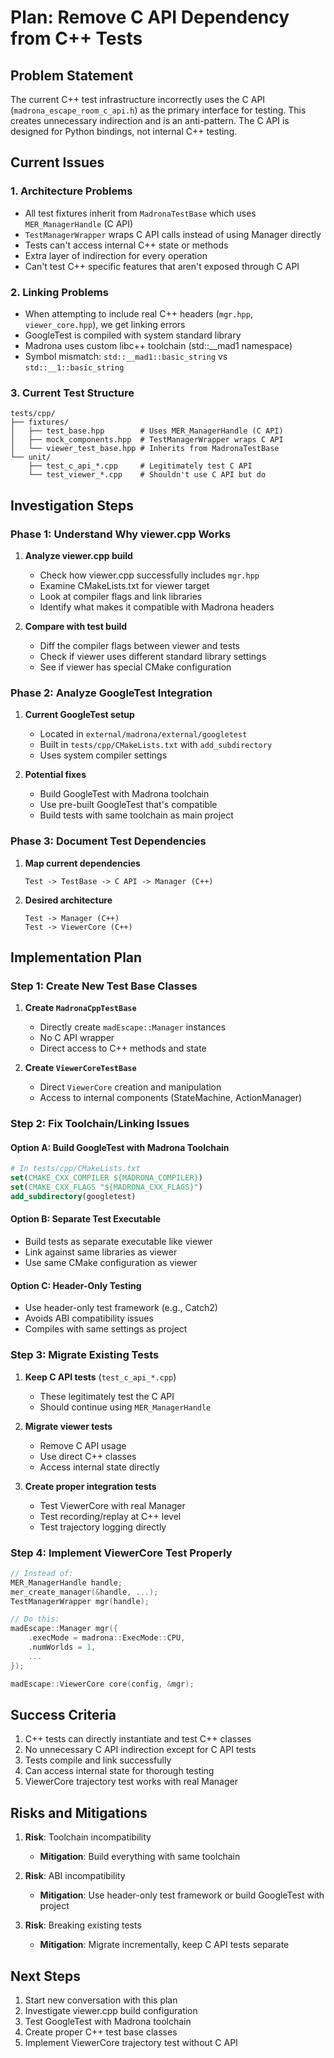 # Plan: Remove C API Dependency from C++ Tests

## Problem Statement
The current C++ test infrastructure incorrectly uses the C API (`madrona_escape_room_c_api.h`) as the primary interface for testing. This creates unnecessary indirection and is an anti-pattern. The C API is designed for Python bindings, not internal C++ testing.

## Current Issues

### 1. Architecture Problems
- All test fixtures inherit from `MadronaTestBase` which uses `MER_ManagerHandle` (C API)
- `TestManagerWrapper` wraps C API calls instead of using Manager directly
- Tests can't access internal C++ state or methods
- Extra layer of indirection for every operation
- Can't test C++ specific features that aren't exposed through C API

### 2. Linking Problems
- When attempting to include real C++ headers (`mgr.hpp`, `viewer_core.hpp`), we get linking errors
- GoogleTest is compiled with system standard library
- Madrona uses custom libc++ toolchain (std::__mad1 namespace)
- Symbol mismatch: `std::__mad1::basic_string` vs `std::__1::basic_string`

### 3. Current Test Structure
```
tests/cpp/
├── fixtures/
│   ├── test_base.hpp        # Uses MER_ManagerHandle (C API)
│   ├── mock_components.hpp  # TestManagerWrapper wraps C API
│   └── viewer_test_base.hpp # Inherits from MadronaTestBase
└── unit/
    ├── test_c_api_*.cpp     # Legitimately test C API
    └── test_viewer_*.cpp    # Shouldn't use C API but do
```

## Investigation Steps

### Phase 1: Understand Why viewer.cpp Works
1. **Analyze viewer.cpp build**
   - Check how viewer.cpp successfully includes `mgr.hpp`
   - Examine CMakeLists.txt for viewer target
   - Look at compiler flags and link libraries
   - Identify what makes it compatible with Madrona headers

2. **Compare with test build**
   - Diff the compiler flags between viewer and tests
   - Check if viewer uses different standard library settings
   - See if viewer has special CMake configuration

### Phase 2: Analyze GoogleTest Integration
1. **Current GoogleTest setup**
   - Located in `external/madrona/external/googletest`
   - Built in `tests/cpp/CMakeLists.txt` with `add_subdirectory`
   - Uses system compiler settings

2. **Potential fixes**
   - Build GoogleTest with Madrona toolchain
   - Use pre-built GoogleTest that's compatible
   - Build tests with same toolchain as main project

### Phase 3: Document Test Dependencies
1. **Map current dependencies**
   ```
   Test -> TestBase -> C API -> Manager (C++)
   ```

2. **Desired architecture**
   ```
   Test -> Manager (C++)
   Test -> ViewerCore (C++)
   ```

## Implementation Plan

### Step 1: Create New Test Base Classes
1. **Create `MadronaCppTestBase`**
   - Directly create `madEscape::Manager` instances
   - No C API wrapper
   - Direct access to C++ methods and state

2. **Create `ViewerCoreTestBase`**
   - Direct `ViewerCore` creation and manipulation
   - Access to internal components (StateMachine, ActionManager)

### Step 2: Fix Toolchain/Linking Issues

#### Option A: Build GoogleTest with Madrona Toolchain
```cmake
# In tests/cpp/CMakeLists.txt
set(CMAKE_CXX_COMPILER ${MADRONA_COMPILER})
set(CMAKE_CXX_FLAGS "${MADRONA_CXX_FLAGS}")
add_subdirectory(googletest)
```

#### Option B: Separate Test Executable
- Build tests as separate executable like viewer
- Link against same libraries as viewer
- Use same CMake configuration as viewer

#### Option C: Header-Only Testing
- Use header-only test framework (e.g., Catch2)
- Avoids ABI compatibility issues
- Compiles with same settings as project

### Step 3: Migrate Existing Tests
1. **Keep C API tests** (`test_c_api_*.cpp`)
   - These legitimately test the C API
   - Should continue using `MER_ManagerHandle`

2. **Migrate viewer tests**
   - Remove C API usage
   - Use direct C++ classes
   - Access internal state directly

3. **Create proper integration tests**
   - Test ViewerCore with real Manager
   - Test recording/replay at C++ level
   - Test trajectory logging directly

### Step 4: Implement ViewerCore Test Properly
```cpp
// Instead of:
MER_ManagerHandle handle;
mer_create_manager(&handle, ...);
TestManagerWrapper mgr(handle);

// Do this:
madEscape::Manager mgr({
    .execMode = madrona::ExecMode::CPU,
    .numWorlds = 1,
    ...
});

madEscape::ViewerCore core(config, &mgr);
```

## Success Criteria
1. C++ tests can directly instantiate and test C++ classes
2. No unnecessary C API indirection except for C API tests
3. Tests compile and link successfully
4. Can access internal state for thorough testing
5. ViewerCore trajectory test works with real Manager

## Risks and Mitigations
1. **Risk**: Toolchain incompatibility
   - **Mitigation**: Build everything with same toolchain

2. **Risk**: ABI incompatibility 
   - **Mitigation**: Use header-only test framework or build GoogleTest with project

3. **Risk**: Breaking existing tests
   - **Mitigation**: Migrate incrementally, keep C API tests separate

## Next Steps
1. Start new conversation with this plan
2. Investigate viewer.cpp build configuration
3. Test GoogleTest with Madrona toolchain
4. Create proper C++ test base classes
5. Implement ViewerCore trajectory test without C API